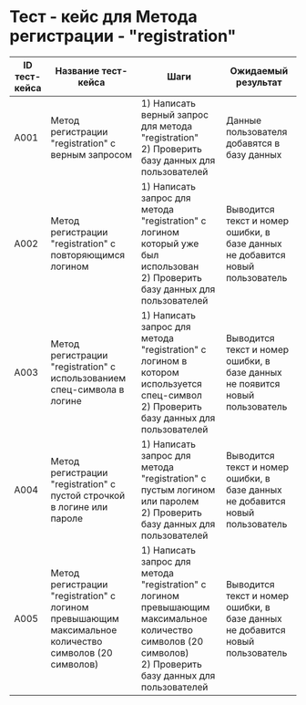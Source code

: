 # Тест - кейс для Метода регистрации - "registration"
| ID тест-кейса | Название тест-кейса | Шаги | Ожидаемый результат |
|-|-|-|-|
| A001 | Метод регистрации "registration" с верным запросом | 1) Написать верный запрос для метода "registration" <br>  2) Проверить базу данных для пользователей | Данные пользователя добавятся в базу данных  |
| A002 | Метод регистрации "registration" с повторяющимся логином | 1) Написать запрос для метода "registration" с логином который уже был использован <br> 2) Проверить базу данных для пользователей | Выводится текст и номер ошибки, в базе данных не добавится новый пользователь <br> | 
| A003 | Метод регистрации "registration" с использованием спец-символа в логине |  1) Написать запрос для метода "registration" с логином в котором используется спец-символ <br>2) Проверить базу данных для пользователей | Выводится текст и номер ошибки, в базе данных не появится новый пользователь <br>  |
| A004 | Метод регистрации "registration" с пустой строчкой в логине или пароле |  1) Написать запрос для метода "registration" с пустым логином или паролем <br> 2) Проверить базу данных для пользователей| Выводится текст и номер ошибки, в базе данных не  добавится новый пользователь <br>  |
| A005 | Метод регистрации "registration" с логином превышающим максимальное количество символов (20 символов) |  1) Написать запрос для метода "registration" с логином превышающим максимальное количество символов (20 символов) <br> 2) Проверить базу данных для пользователей| Выводится текст и номер ошибки, в базе данных не  добавится новый пользователь <br>  |
